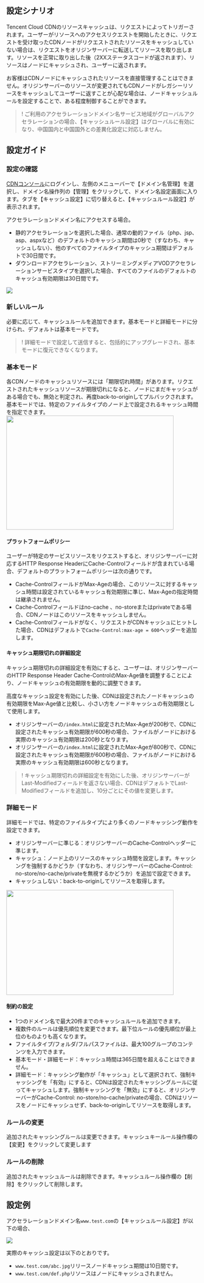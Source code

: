 
## 設定シナリオ

Tencent Cloud CDNのリソースキャッシュは、リクエストによってトリガーされます。ユーザーがリソースへのアクセスリクエストを開始したときに、リクエストを受け取ったCDNノードがリクエストされたリソースをキャッシュしていない場合は、リクエストをオリジンサーバーに転送してリソースを取り出します。リソースを正常に取り出した後（2XXステータスコードが返されます）、リソースはノードにキャッシュされ、ユーザーに返されます。

お客様はCDNノードにキャッシュされたリソースを直接管理することはできません。オリジンサーバーのリソースが変更されてもCDNノードがレガシーリソースをキャッシュしてユーザーに返すことが心配な場合は、ノードキャッシュルールを設定することで、ある程度制御することができます。

>! ご利用のアクセラレーションドメイン名サービス地域がグローバルアクセラレーションの場合、【キャッシュルール設定】はグローバルに有効になり、中国国内と中国国外との差異化設定に対応しません。

## 設定ガイド

### 設定の確認

[CDNコンソール](https://console.cloud.tencent.com/cdn)にログインし、左側のメニューバーで【ドメイン名管理】を選択し、ドメイン名操作列の【管理】をクリックして、ドメイン名設定画面に入ります。タブを【キャッシュ設定】に切り替えると、【キャッシュルール設定】が表示されます。

アクセラレーションドメイン名にアクセスする場合。

- 静的アクセラレーションを選択した場合、通常の動的ファイル（php、jsp、asp、aspxなど）のデフォルトのキャッシュ期間は0秒で（すなわち、キャッシュしない）、他のすべてのファイルタイプのキャッシュ期間はデフォルトで30日間です。
- ダウンロードアクセラレーション、ストリーミングメディアVODアクセラレーションサービスタイプを選択した場合、すべてのファイルのデフォルトのキャッシュ有効期限は30日間です。

![](https://main.qcloudimg.com/raw/2a1b53ba28e0de9b2262048751a6aa9a.png)

### 新しいルール

必要に応じて、キャッシュルールを追加できます。基本モードと詳細モードに分けられ、デフォルトは基本モードです。

>! 詳細モードで設定して送信すると、包括的にアップグレードされ、基本モードに復元できなくなります。

### 基本モード

各CDNノードのキャッシュリソースには「期限切れ時間」があります。リクエストされたキャッシュリソースが期限切れになると、ノードにまだキャッシュがある場合でも、無効と判定され、再度back-to-originしてプルバックされます。基本モードでは、特定のファイルタイプのノード上で設定されるキャッシュ時間を指定できます。
<img src="https://main.qcloudimg.com/raw/5a3d0ab3635c241e3e800d80a338077e.png" height="299" width="439" />


#### プラットフォームポリシー

ユーザーが特定のサービスリソースをリクエストすると、オリジンサーバーに対応するHTTP Response HeaderにCache-Controlフィールドが含まれている場合、デフォルトのプラットフォームポリシーは次の通りです。

- Cache-ControlフィールドがMax-Ageの場合、このリソースに対するキャッシュ時間は設定されているキャッシュ有効期限に準じ、Max-Ageの指定時間は継承されません。
- Cache-Controlフィールドはno-cache 、no-storeまたはprivateである場合、CDNノードはこのリソースをキャッシュしません。
- Cache-Controlフィールドがなく、リクエストがCDNキャッシュにヒットした場合、CDNはデフォルトで`Cache-Control:max-age = 600`ヘッダーを追加します。

#### キャッシュ期限切れの詳細設定

キャッシュ期限切れの詳細設定を有効にすると、ユーザーは、オリジンサーバーのHTTP Response Header Cache-ControlのMax-Age値を調整することにより、ノードキャッシュの有効期限を動的に調整できます。

高度なキャッシュ設定を有効にした後、CDNは設定されたノードキャッシュの有効期限をMax-Age値と比較し、小さい方をノードキャッシュの有効期限として使用します。

- オリジンサーバーの`/index.html`に設定されたMax-Ageが200秒で、CDNに設定されたキャッシュ有効期限が600秒の場合、ファイルがノードにおける実際のキャッシュ有効期限は200秒となります。
- オリジンサーバーの`/index.html`に設定されたMax-Ageが800秒で、CDNに設定されたキャッシュ有効期限が600秒の場合、ファイルがノードにおける実際のキャッシュ有効期限は600秒となります。

>! キャッシュ期限切れの詳細設定を有効にした後、オリジンサーバーがLast-Modifiedフィールドを返さない場合、CDNはデフォルトでLast-Modifiedフィールドを追加し、10分ごとにその値を変更します。

### 詳細モード

詳細モードでは、特定のファイルタイプにより多くのノードキャッシング動作を設定できます。

- オリジンサーバーに準じる：オリジンサーバーのCache-Controlヘッダーに準じます。
- キャッシュ：ノード上のリソースのキャッシュ時間を設定します。キャッシングを強制するかどうか（すなわち、オリジンサーバーのCache-Control: no-store/no-cache/privateを無視するかどうか）を追加で設定できます。
- キャッシュしない：back-to-originしてリソースを取得します。

<img src="https://main.qcloudimg.com/raw/d1513ea3dd6f515462d32fba82af9099.png" height="275" width="439" />


#### 制約の設定

- 1つのドメイン名で最大20件までのキャッシュルールを追加できます。
- 複数件のルールは優先順位を変更できます。最下位ルールの優先順位が最上位のものよりも高くなります。
- ファイルタイプ/フォルダ/フルパスファイルは、最大100グループのコンテンツを入力できます。
- 基本モード・詳細モード：キャッシュ時間は365日間を超えることはできません。
- 詳細モード：キャッシング動作が「キャッシュ」として選択されて、強制キャッシングを「有効」にすると、CDNは設定されたキャッシングルールに従ってキャッシュします。強制キャッシングを「無効」にすると、オリジンサーバーがCache-Control: no-store/no-cache/privateの場合、CDNはリソースをノードにキャッシュせず、back-to-originしてリソースを取得します。

### ルールの変更

追加されたキャッシングルールは変更できます。キャッシュキールール操作欄の【変更】をクリックして変更します

### ルールの削除

追加されたキャッシュルールは削除できます。キャッシュルール操作欄の【削除】をクリックして削除します。





## 設定例

アクセラレーションドメイン名`www.test.com`の【キャッシュルール設定】が以下の場合、

![](https://main.qcloudimg.com/raw/d20eef1466f92b72b8d63a4d58cd4c17.png)

実際のキャッシュ設定は以下のとおりです。

- `www.test.com/abc.jpg`リリースノードキャッシュ期間は10日間です。
- `www.test.com/def.php`リソースはノードにキャッシュされません。



